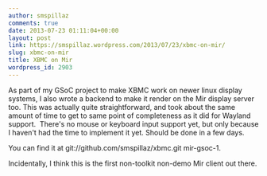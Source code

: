```yaml
---
author: smspillaz
comments: true
date: 2013-07-23 01:11:04+00:00
layout: post
link: https://smspillaz.wordpress.com/2013/07/23/xbmc-on-mir/
slug: xbmc-on-mir
title: XBMC on Mir
wordpress_id: 2903
---
```


As part of my GSoC project to make XBMC work on newer linux display systems, I also wrote a backend to make it render on the Mir display server too. This was actually quite straightforward, and took about the same amount of time to get to same point of completeness as it did for Wayland support.  There's no mouse or keyboard input support yet, but only because I haven't had the time to implement it yet. Should be done in a few days.

You can find it at git://github.com/smspillaz/xbmc.git mir-gsoc-1.

Incidentally, I think this is the first non-toolkit non-demo Mir client out there.
